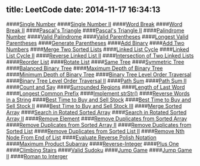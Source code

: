 title: LeetCode
date: 2014-11-17 16:34:13
---

####[Single Number](/-LeetCode-Single-Number/)
####[Single Number II](/-LeetCode-Single-Number-II/)
####[Word Break](/-LeetCode-Word-Break/)
####[Word Break II](/-LeetCode-Word-Break-II/)
####[Pascal's Triangle](/-LeetCode-Pascal-s-Triangle/)
####[Pascal's Triangle II](/-LeetCode-Pascal-s-Triangle-II/)
####[Palindrome Number](/-LeetCode-Palindrome-Number/)
####[Valid Palindrome](/-LeetCode-Valid-Palindrome/)
####[Valid Parentheses](/-LeetCode-Valid-Parentheses/)
####[Longest Valid Parentheses](/-LeetCode-Longest-Valid-Parentheses/)
####[Generate Parentheses](/-LeetCode-Generate-Parentheses/)
####[Add Binary](/-LeetCode-Add-Binary/)
####[Add Two Numbers](/-LeetCode-Add-Two-Numbers/)
####[Merge Two Sorted Lists](/-LeetCode-Merge-Two-Sorted-Lists/)
####[Linked List Cycle](/-LeetCode-Linked-List-Cycle/)
####[Linked List Cycle II](/-LeetCode-Linked-List-Cycle-II/)
####[Reverse Linked List II](/-LeetCode-Reverse-Linked-List-II/)
####[Intersection of Two Linked Lists](/-LeetCode-Intersection-of-Two-Linked-Lists/)
####[Reorder List](/-LeetCode-Reorder-List/)
####[Rotate List](/-LeetCode-Rotate-List/)
####[Same Tree](/-LeetCode-Same-Tree/)
####[Symmetric Tree](/-LeetCode-Symmetric-Tree/)
####[Balanced Binary Tree](/-LeetCode-Balanced-Binary-Tree/)
####[Maximum Depth of Binary Tree](/-LeetCode-Maximum-Depth-of-Binary-Tree/)
####[Minimum Depth of Binary Tree](/-LeetCode-Minimum-Depth-of-Binary-Tree/)
####[Binary Tree Level Order Traversal](/-LeetCode-Binary-Tree-Level-Order-Traversal/)
####[Binary Tree Level Order Traversal II](/-LeetCode-Binary-Tree-Level-Order-Traversal-II/)
####[Path Sum](/-LeetCode-Path-Sum/)
####[Path Sum II](/-LeetCode-Path-Sum-II/)
####[Count and Say](/-LeetCode-Count-and-Say/)
####[Surrounded Regions](/-LeetCode-Surrounded-Regions/)
####[Length of Last Word](/-LeetCode-Length-of-Last-Word/)
####[Longest Common Prefix](/-LeetCode-Longest-Common-Prefix/)
####[Implement strStr()](/-LeetCode-Implement-strStr/)
####[Reverse Words in a String](/-LeetCode-Reverse-Words-in-a-String/)
####[Best Time to Buy and Sell Stock](/-LeetCode-Best-Time-to-Buy-and-Sell-Stock/)
####[Best Time to Buy and Sell Stock II](/-LeetCode-Best-Time-to-Buy-and-Sell-Stock-II/)
####[Best Time to Buy and Sell Stock III](/-LeetCode-Best-Time-to-Buy-and-Sell-Stock-III/)
####[Merge Sorted Array](/-LeetCode-Merge-Sorted-Array/)
####[Search in Rotated Sorted Array](/-LeetCode-Search-in-Rotated-Sorted-Array/)
####[Search in Rotated Sorted Array II](/-LeetCode-Search-in-Rotated-Sorted-Array-II/)
####[Remove Element](/-LeetCode-Remove-Element/)
####[Remove Duplicates from Sorted Array](/-LeetCode-Remove-Duplicates-from-Sorted-Array/)
####[Remove Duplicates from Sorted Array II](/-LeetCode-Remove-Duplicates-from-Sorted-Array-II/)
####[Remove Duplicates from Sorted List](/-LeetCode-Remove-Duplicates-from-Sorted-List/)
####[Remove Duplicates from Sorted List II](/-LeetCode-Remove-Duplicates-from-Sorted-List-II/)
####[Remove Nth Node From End of List](/-LeetCode-Remove-Nth-Node-From-End-of-List/)
####[Evaluate Reverse Polish Notation](/-LeetCode-Evaluate-Reverse-Polish-Notation/)
####[Maximum Product Subarray](/-LeetCode-Maximum-Product-Subarray/)
####[Reverse-Integer](/-LeetCode-Reverse-Integer/)
####[Plus One](/-LeetCode-Plus-One/)
####[Climbing Stairs](/-LeetCode-Climbing-Stairs/)
####[Valid Sudoku](/-LeetCode-Valid-Sudoku/)
####[Jump Game](/-LeetCode-Jump-Game/)
####[Jump Game II](/-LeetCode-Jump-Game-II/)
####[Roman to Interger](/-LeetCode-Roman-to-Integer/)
